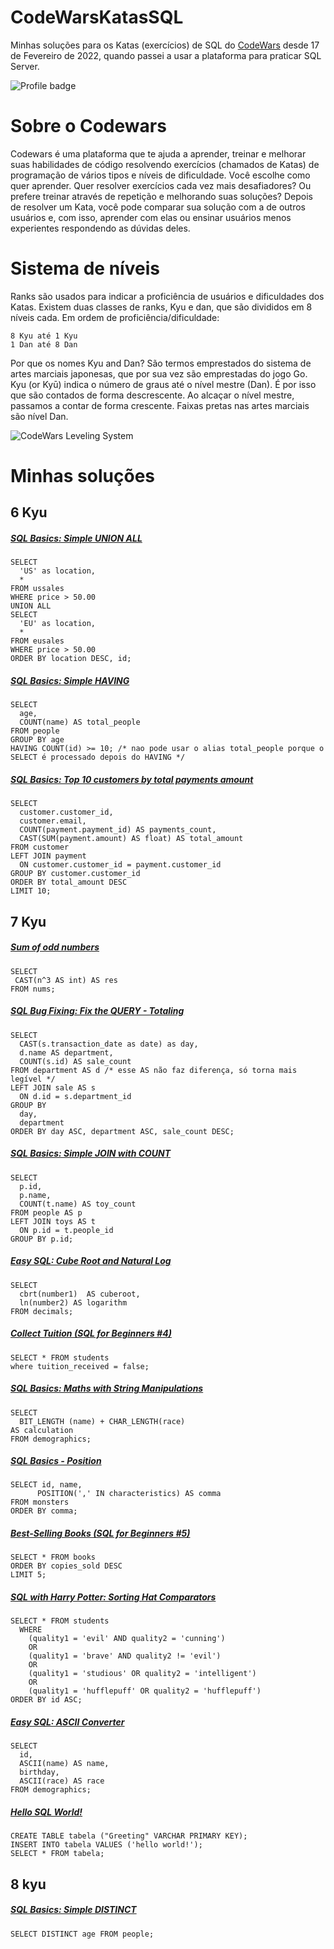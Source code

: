 # CodeWarsKatasSQL

Minhas soluções para os Katas (exercícios) de SQL do <a href="https://www.codewars.com">CodeWars</a> desde 17 de Fevereiro de 2022, quando passei a usar a plataforma para praticar SQL Server.

<img src="https://www.codewars.com/users/matheusguifer/badges/large" alt="Profile badge" data-canonical-src="https://www.codewars.com/users/matheusguifer/badges/large" style="max-width: 100%;">

# Sobre o Codewars

Codewars é uma plataforma que te ajuda a aprender, treinar e melhorar suas habilidades de código resolvendo exercícios (chamados de Katas) de programação de vários tipos e níveis de dificuldade. Você escolhe como quer aprender. Quer resolver exercícios cada vez mais desafiadores? Ou prefere treinar através de repetição e melhorando suas soluções? Depois de resolver um Kata, você pode comparar sua solução com a de outros usuários e, com isso, aprender com elas ou ensinar usuários menos experientes respondendo as dúvidas deles.

# Sistema de níveis

Ranks são usados para indicar a proficiência de usuários e dificuldades dos Katas. Existem duas classes de ranks, Kyu e dan, que são divididos em 8 níveis cada. Em ordem de proficiência/dificuldade:

    8 Kyu até 1 Kyu
    1 Dan até 8 Dan

Por que os nomes Kyu and Dan? São termos emprestados do sistema de artes marciais japonesas, que por sua vez são emprestadas do jogo Go. Kyu (or Kyū) indica o número de graus até o nível mestre (Dan). É por isso que são contados de forma descrescente. Ao alcaçar o nível mestre, passamos a contar de forma crescente. Faixas pretas nas artes marciais são nível Dan.

<img src="https://camo.githubusercontent.com/5f28e2e61b2abbc1144a892d684a6b87e58f5b10526170cf7496012a3dbe08bb/68747470733a2f2f692e696d6775722e636f6d2f566d3737584d762e706e67" alt="CodeWars Leveling System">

# Minhas soluções

## 6 Kyu


##### [SQL Basics: Simple UNION ALL](https://www.codewars.com/kata/58112f8004adbbdb500004fe/solutions/sql)

```
SELECT 
  'US' as location,
  *  
FROM ussales
WHERE price > 50.00
UNION ALL
SELECT 
  'EU' as location,
  *  
FROM eusales
WHERE price > 50.00
ORDER BY location DESC, id;
```

##### [SQL Basics: Simple HAVING](https://www.codewars.com/kata/58164ddf890632ce00000220/train/sql)

```
SELECT 
  age,
  COUNT(name) AS total_people
FROM people
GROUP BY age
HAVING COUNT(id) >= 10; /* nao pode usar o alias total_people porque o SELECT é processado depois do HAVING */
```


##### [SQL Basics: Top 10 customers by total payments amount](https://www.codewars.com/kata/580d08b5c049aef8f900007c/train/sql)

```
SELECT 
  customer.customer_id, 
  customer.email, 
  COUNT(payment.payment_id) AS payments_count,
  CAST(SUM(payment.amount) AS float) AS total_amount
FROM customer
LEFT JOIN payment
  ON customer.customer_id = payment.customer_id
GROUP BY customer.customer_id
ORDER BY total_amount DESC
LIMIT 10;
```

## 7 Kyu

##### [Sum of odd numbers](https://www.codewars.com/kata/55fd2d567d94ac3bc9000064/train/sql)

```
SELECT   
 CAST(n^3 AS int) AS res
FROM nums;
```
##### [SQL Bug Fixing: Fix the QUERY - Totaling](https://www.codewars.com/kata/582cba7d3be8ce3a8300007c/train/sql)

```
SELECT 
  CAST(s.transaction_date as date) as day,
  d.name AS department,
  COUNT(s.id) AS sale_count
FROM department AS d /* esse AS não faz diferença, só torna mais legível */
LEFT JOIN sale AS s 
  ON d.id = s.department_id
GROUP BY 
  day,
  department
ORDER BY day ASC, department ASC, sale_count DESC;
```

##### [SQL Basics: Simple JOIN with COUNT](https://www.codewars.com/kata/580918e24a85b05ad000010c/train/sql)

```
SELECT 
  p.id,
  p.name,
  COUNT(t.name) AS toy_count
FROM people AS p
LEFT JOIN toys AS t
  ON p.id = t.people_id
GROUP BY p.id;
```

##### [Easy SQL: Cube Root and Natural Log](https://www.codewars.com/kata/594a6ad320ac16a54400007f)

```
SELECT 
  cbrt(number1)  AS cuberoot, 
  ln(number2) AS logarithm
FROM decimals;
```
##### [Collect Tuition (SQL for Beginners #4)](https://www.codewars.com/kata/5910b0d378cc2ba91400000b)

```
SELECT * FROM students
where tuition_received = false;
```

##### [SQL Basics: Maths with String Manipulations](https://www.codewars.com/kata/594901ba44645fd7bd00005f)

```
SELECT 
  BIT_LENGTH (name) + CHAR_LENGTH(race) 
AS calculation
FROM demographics;
```

##### [SQL Basics - Position](https://www.codewars.com/kata/59401e0e54a655a298000040)

```
SELECT id, name, 
      POSITION(',' IN characteristics) AS comma
FROM monsters  
ORDER BY comma;
```

##### [Best-Selling Books (SQL for Beginners #5)](https://www.codewars.com/kata/591127cbe8b9fb05bd00004b)

```
SELECT * FROM books
ORDER BY copies_sold DESC
LIMIT 5;
```

##### [SQL with Harry Potter: Sorting Hat Comparators](https://www.codewars.com/kata/5abcf0f930488ff1a6000b66)

```
SELECT * FROM students
  WHERE 
    (quality1 = 'evil' AND quality2 = 'cunning')
    OR
    (quality1 = 'brave' AND quality2 != 'evil')
    OR
    (quality1 = 'studious' OR quality2 = 'intelligent')
    OR
    (quality1 = 'hufflepuff' OR quality2 = 'hufflepuff')
ORDER BY id ASC;
```

##### [Easy SQL: ASCII Converter](https://www.codewars.com/kata/594804a218e96caa8d00051b/train/sql)

```
SELECT 
  id,
  ASCII(name) AS name,
  birthday,
  ASCII(race) AS race
FROM demographics;
```

##### [Hello SQL World!](https://www.codewars.com/kata/581283eb0a5fb13e06000020)

```
CREATE TABLE tabela ("Greeting" VARCHAR PRIMARY KEY);
INSERT INTO tabela VALUES ('hello world!');
SELECT * FROM tabela;
```

## 8 kyu

##### [SQL Basics: Simple DISTINCT](https://www.codewars.com/kata/58111670e10b53be31000108)

```
SELECT DISTINCT age FROM people;
```



